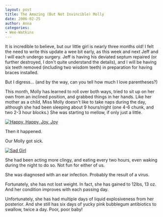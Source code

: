 ```yaml
---
layout: post
title: The Amazing (But Not Invincible) Molly
date: 2006-02-25
author: Anna
categories:
- Wee-Watkins
---
```


It is incredible to believe, but our little girl is nearly three months old! I felt the need to write this update a wee bit early, as this week and next Jeff and I will each undergo surgery. Jeff is having his deviated septum repaired (or further destroyed, I don't quite understand the details), and I will be having six teeth removed (including two wisdom teeth) in preparation for having braces installed.

But I digress... (and by the way, can you tell how much I love parentheses?)

This month, Molly has learned to roll over both ways, tried to sit up on her own from an inclined position, and grabbed things in her hands. Like her mother as a child, Miss Molly doesn't like to take naps during the day, although she had been sleeping about 9 hours/night (one 4-6 chunk, and two 2-3 hour blocks.) She was starting to mellow, if only just a little.

<div class="figure"><a href="http://www.flickr.com/photo.gne?id=104450718"><img class="photo" src="http://static.flickr.com/41/104450718_9f297a98ff.jpg" alt="Happy, Happy, Joy, Joy" border="0"></a> </div>

Then it happened.

Our Molly got sick.

<div class="figure"><a href="http://www.flickr.com/photo.gne?id=104451363"><img class="photo" src="http://static.flickr.com/43/104451363_4f64da03b9.jpg" alt="Sad Girl" border="0"></a> </div>

She had been acting more clingy, and eating every two hours, even waking during the night to do so. Not fun for either of us.

She was diagnosed with an ear infection. Probably the result of a virus.

Fortunately, she has not lost weight. In fact, she has gained to 12lbs, 13 oz. And her condition improves with each passing day.

Unfortunately, she has had multiple days of liquid explosiveness from her posterior. And she still has six days of yucky pink bubblegum antibiotics to swallow, twice a day. Poor, poor baby!
